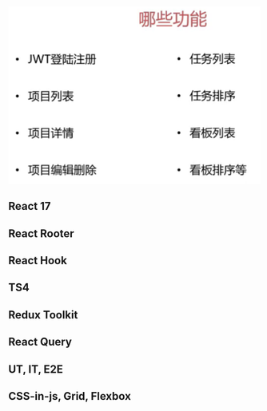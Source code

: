 

![](./_images/features.png)


## React 17

## React Rooter

## React Hook

## TS4

## Redux Toolkit

## React Query

## UT, IT, E2E

## CSS-in-js, Grid, Flexbox



